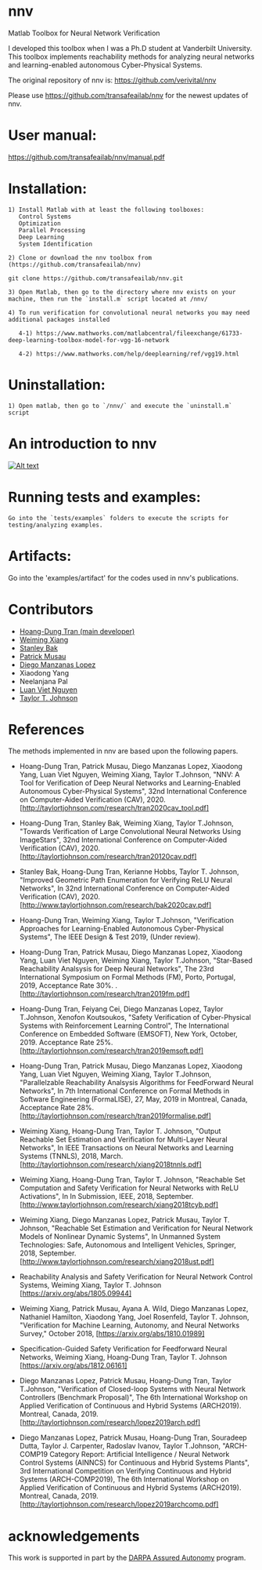 # nnv
Matlab Toolbox for Neural Network Verification

I developed this toolbox when I was a Ph.D student at Vanderbilt University. This toolbox implements reachability methods for analyzing neural networks and learning-enabled autonomous Cyber-Physical Systems.

The original repository of nnv is: https://github.com/verivital/nnv

Please use https://github.com/transafeailab/nnv for the newest updates of nnv.

# User manual: 

https://github.com/transafeailab/nnv/manual.pdf 

# Installation:

    1) Install Matlab with at least the following toolboxes:
       Control Systems
       Optimization
       Parallel Processing
       Deep Learning
       System Identification

    2) Clone or download the nnv toolbox from (https://github.com/transafeailab/nnv)
    
    git clone https://github.com/transafeailab/nnv.git

    3) Open Matlab, then go to the directory where nnv exists on your machine, then run the `install.m` script located at /nnv/

    4) To run verification for convolutional neural networks you may need additional packages installed

       4-1) https://www.mathworks.com/matlabcentral/fileexchange/61733-deep-learning-toolbox-model-for-vgg-16-network  

       4-2) https://www.mathworks.com/help/deeplearning/ref/vgg19.html

# Uninstallation:

    1) Open matlab, then go to `/nnv/` and execute the `uninstall.m` script

# An introduction to nnv

[![Alt text](https://img.youtube.com/vi/Wx8xso9KbQU/0.jpg)](https://www.youtube.com/watch?v=Wx8xso9KbQU)

# Running tests and examples:

    Go into the `tests/examples` folders to execute the scripts for testing/analyzing examples.

# Artifacts:

   Go into the 'examples/artifact' for the codes used in nnv's publications. 

# Contributors

* [Hoang-Dung Tran (main developer)](https://scholar.google.com/citations?user=_RzS3uMAAAAJ&hl=en)
* [Weiming Xiang](https://scholar.google.com/citations?user=Vm_7JP8AAAAJ&hl=en)
* [Stanley Bak](http://stanleybak.com/)
* [Patrick Musau](https://scholar.google.com/citations?user=C2RS3i8AAAAJ&hl=en)
* [Diego Manzanas Lopez](https://scholar.google.com/citations?user=kgpZCIAAAAAJ&hl=en)
* Xiaodong Yang
* Neelanjana Pal
* [Luan Viet Nguyen](https://luanvietnguyen.github.io)
* [Taylor T. Johnson](http://www.taylortjohnson.com)

# References

The methods implemented in nnv are based upon the following papers.

* Hoang-Dung Tran, Patrick Musau, Diego Manzanas Lopez, Xiaodong Yang, Luan Viet Nguyen, Weiming Xiang, Taylor T.Johnson, "NNV: A Tool for Verification of Deep Neural Networks and Learning-Enabled Autonomous Cyber-Physical Systems", 32nd International Conference on Computer-Aided Verification (CAV), 2020. [http://taylortjohnson.com/research/tran2020cav_tool.pdf]

* Hoang-Dung Tran, Stanley Bak, Weiming Xiang, Taylor T.Johnson, "Towards Verification of Large Convolutional Neural Networks Using ImageStars", 32nd International Conference on Computer-Aided Verification (CAV), 2020. [http://taylortjohnson.com/research/tran20120cav.pdf]

* Stanley Bak, Hoang-Dung Tran, Kerianne Hobbs, Taylor T. Johnson, "Improved Geometric Path Enumeration for Verifying ReLU Neural Networks", In 32nd International Conference on Computer-Aided Verification (CAV), 2020. [http://www.taylortjohnson.com/research/bak2020cav.pdf]

* Hoang-Dung Tran, Weiming Xiang, Taylor T.Johnson, "Verification Approaches for Learning-Enabled Autonomous Cyber-Physical Systems", The IEEE Design & Test 2019, (Under review). 

* Hoang-Dung Tran, Patrick Musau, Diego Manzanas Lopez, Xiaodong Yang, Luan Viet Nguyen, Weiming Xiang, Taylor T.Johnson, "Star-Based Reachability Analsysis for Deep Neural Networks", The 23rd International Symposium on Formal Methods (FM), Porto, Portugal, 2019, Acceptance Rate 30%. . [http://taylortjohnson.com/research/tran2019fm.pdf]

* Hoang-Dung Tran, Feiyang Cei, Diego Manzanas Lopez, Taylor T.Johnson, Xenofon Koutsoukos, "Safety Verification of Cyber-Physical Systems with Reinforcement Learning Control",  The International Conference on Embedded Software (EMSOFT), New York, October, 2019. Acceptance Rate 25%. [http://taylortjohnson.com/research/tran2019emsoft.pdf]

* Hoang-Dung Tran, Patrick Musau, Diego Manzanas Lopez, Xiaodong Yang, Luan Viet Nguyen, Weiming Xiang, Taylor T.Johnson, "Parallelzable Reachability Analsysis Algorithms for FeedForward Neural Networks", In 7th International Conference on Formal Methods in Software Engineering (FormaLISE), 27, May, 2019 in Montreal, Canada, Acceptance Rate 28%. [http://taylortjohnson.com/research/tran2019formalise.pdf]

* Weiming Xiang, Hoang-Dung Tran, Taylor T. Johnson, "Output Reachable Set Estimation and Verification for Multi-Layer Neural Networks", In IEEE Transactions on Neural Networks and Learning Systems (TNNLS), 2018, March. [http://taylortjohnson.com/research/xiang2018tnnls.pdf]

* Weiming Xiang, Hoang-Dung Tran, Taylor T. Johnson, "Reachable Set Computation and Safety Verification for Neural Networks with ReLU Activations", In In Submission, IEEE, 2018, September. [http://www.taylortjohnson.com/research/xiang2018tcyb.pdf]

* Weiming Xiang, Diego Manzanas Lopez, Patrick Musau, Taylor T. Johnson, "Reachable Set Estimation and Verification for Neural Network Models of Nonlinear Dynamic Systems", In Unmanned System Technologies: Safe, Autonomous and Intelligent Vehicles, Springer, 2018, September. [http://www.taylortjohnson.com/research/xiang2018ust.pdf]

* Reachability Analysis and Safety Verification for Neural Network Control Systems, Weiming Xiang, Taylor T. Johnson [https://arxiv.org/abs/1805.09944]

* Weiming Xiang, Patrick Musau, Ayana A. Wild, Diego Manzanas Lopez, Nathaniel Hamilton, Xiaodong Yang, Joel Rosenfeld, Taylor T. Johnson, "Verification for Machine Learning, Autonomy, and Neural Networks Survey," October 2018, [https://arxiv.org/abs/1810.01989]

* Specification-Guided Safety Verification for Feedforward Neural Networks, Weiming Xiang, Hoang-Dung Tran, Taylor T. Johnson [https://arxiv.org/abs/1812.06161]

* Diego Manzanas Lopez, Patrick Musau, Hoang-Dung Tran, Taylor T.Johnson, "Verification of Closed-loop Systems with Neural Network Controllers (Benchmark Proposal)", The 6th International Workshop on Applied Verification of Continuous and Hybrid Systems (ARCH2019). Montreal, Canada, 2019. [http://taylortjohnson.com/research/lopez2019arch.pdf]

* Diego Manzanas Lopez, Patrick Musau, Hoang-Dung Tran, Souradeep Dutta, Taylor J. Carpenter, Radoslav Ivanov, Taylor T.Johnson, "ARCH-COMP19 Category Report: Artificial Intelligence / Neural Network Control Systems (AINNCS) for Continuous and Hybrid Systems Plants", 3rd International Competition on Verifying Continuous and Hybrid Systems (ARCH-COMP2019), The 6th International Workshop on Applied Verification of Continuous and Hybrid Systems (ARCH2019). Montreal, Canada, 2019. [http://taylortjohnson.com/research/lopez2019archcomp.pdf]

# acknowledgements

This work is supported in part by the [DARPA Assured Autonomy](https://www.darpa.mil/program/assured-autonomy) program.

 